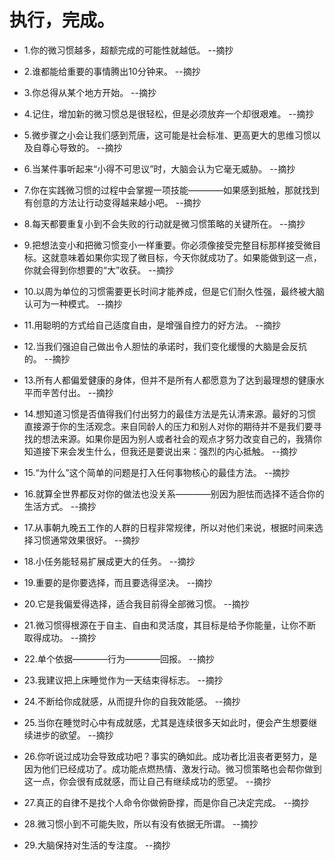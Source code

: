 # 执行，完成。

- 1.你的微习惯越多，超额完成的可能性就越低。 --摘抄

- 2.谁都能给重要的事情腾出10分钟来。 --摘抄

- 3.你总得从某个地方开始。 --摘抄

- 4.记住，增加新的微习惯总是很轻松，但是必须放弃一个却很艰难。 --摘抄

- 5.微步骤之小会让我们感到荒唐，这可能是社会标准、更高更大的思维习惯以及自尊心导致的。 --摘抄

- 6.当某件事听起来“小得不可思议”时，大脑会认为它毫无威胁。 --摘抄

- 7.你在实践微习惯的过程中会掌握一项技能————如果感到抵触，那就找到有创意的方法让行动变得越来越小吧。 --摘抄

- 8.每天都要重复小到不会失败的行动就是微习惯策略的关键所在。 --摘抄

- 9.把想法变小和把微习惯变小一样重要。你必须像接受完整目标那样接受微目标。这就意味着如果你实现了微目标，今天你就成功了。如果能做到这一点，你就会得到你想要的“大”收获。 --摘抄

- 10.以周为单位的习惯需要更长时间才能养成，但是它们耐久性强，最终被大脑认可为一种模式。 --摘抄

- 11.用聪明的方式给自己适度自由，是增强自控力的好方法。 --摘抄

- 12.当我们强迫自己做出令人胆怯的承诺时，我们变化缓慢的大脑是会反抗的。 --摘抄

- 13.所有人都偏爱健康的身体，但并不是所有人都愿意为了达到最理想的健康水平而辛苦付出。 --摘抄

- 14.想知道习惯是否值得我们付出努力的最佳方法是先认清来源。最好的习惯直接源于你的生活观念。来自同龄人的压力和别人对你的期待并不是我们要寻找的想法来源。如果你是因为别人或者社会的观点才努力改变自己的，我猜你知道接下来会发生什么，但我还是要说出来：强烈的内心抵触。 --摘抄

- 15.“为什么”这个简单的问题是打入任何事物核心的最佳方法。 --摘抄

- 16.就算全世界都反对你的做法也没关系————别因为胆怯而选择不适合你的生活方式。 --摘抄

- 17.从事朝九晚五工作的人群的日程非常规律，所以对他们来说，根据时间来选择习惯通常效果很好。 --摘抄

- 18.小任务能轻易扩展成更大的任务。 --摘抄

- 19.重要的是你要选择，而且要选得坚决。 --摘抄

- 20.它是我偏爱得选择，适合我目前得全部微习惯。 --摘抄

- 21.微习惯得根源在于自主、自由和灵活度，其目标是给予你能量，让你不断取得成功。 --摘抄

- 22.单个依据————行为————回报。 --摘抄

- 23.我建议把上床睡觉作为一天结束得标志。 --摘抄

- 24.不断给你成就感，从而提升你的自我效能感。 --摘抄

- 25.当你在睡觉时心中有成就感，尤其是连续很多天如此时，便会产生想要继续进步的欲望。 --摘抄

- 26.你听说过成功会导致成功吧？事实的确如此。成功者比沮丧者更努力，是因为他们已经成功了。成功能点燃热情、激发行动。微习惯策略也会帮你做到这一点，你会很有成就感，而让自己有继续成功的愿望。 --摘抄

- 27.真正的自律不是找个人命令你做俯卧撑，而是你自己决定完成。 --摘抄

- 28.微习惯小到不可能失败，所以有没有依据无所谓。 --摘抄

- 29.大脑保持对生活的专注度。 --摘抄
